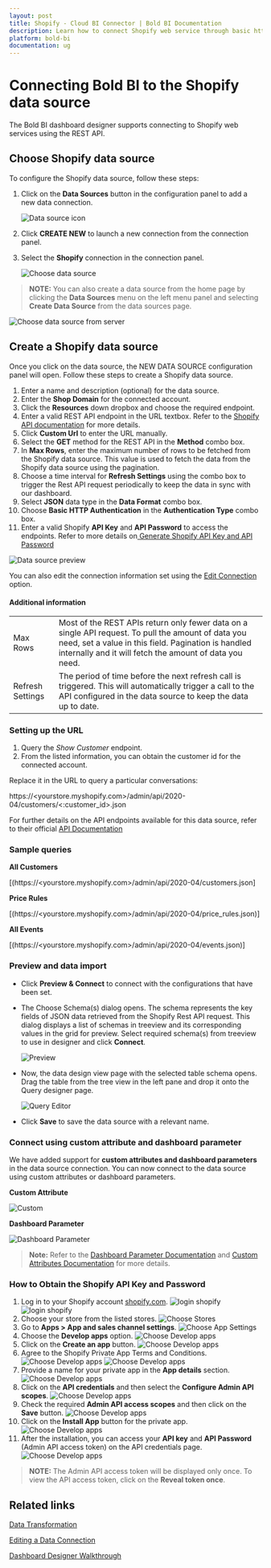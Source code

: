```yaml
---
layout: post
title: Shopify - Cloud BI Connector | Bold BI Documentation
description: Learn how to connect Shopify web service through basic http authentication with cloud-hosted Bold BI and create data source for widget configuration.
platform: bold-bi
documentation: ug
---
```


# Connecting Bold BI to the Shopify data source
The Bold BI dashboard designer supports connecting to Shopify web services using the REST API. 

## Choose Shopify data source
To configure the Shopify data source, follow these steps:
1. Click on the **Data Sources** button in the configuration panel to add a new data connection.

   ![Data source icon](/static/assets/working-with-datasource/data-connectors/images/common/DataSourcesIcon.png)

2. Click **CREATE NEW** to launch a new connection from the connection panel.
3. Select the **Shopify** connection in the connection panel.

   ![Choose data source](/static/assets/working-with-datasource/data-connectors/images/Shopify/ChooseDS.png)

> **NOTE:** You can also create a data source from the home page by clicking the **Data Sources** menu on the left menu panel and selecting **Create Data Source** from the data sources page.

   ![Choose data source from server](/static/assets/working-with-datasource/data-connectors/images/Shopify/ChooseDS_Server.png)

## Create a Shopify data source
Once you click on the data source, the NEW DATA SOURCE configuration panel will open. Follow these steps to create a Shopify data source.
1. Enter a name and description (optional) for the data source.
2. Enter the **Shop Domain** for the connected account.
3. Click the **Resources** down dropbox and choose the required endpoint.
4. Enter a valid REST API endpoint in the URL textbox. Refer to the [Shopify API documentation](https://shopify.dev/docs/admin-api/rest/reference) for more details.
5. Click **Custom Url** to enter the URL manually.
6. Select the **GET** method for the REST API in the **Method** combo box.
7. In **Max Rows**, enter the maximum number of rows to be fetched from the Shopify data source. This value is used to fetch the data from the Shopify data source using the pagination.
8. Choose a time interval for **Refresh Settings** using the combo box to trigger the Rest API request periodically to keep the data in sync with our dashboard.  
9. Select **JSON** data type in the **Data Format** combo box.
10. Choose **Basic HTTP Authentication** in the **Authentication Type** combo box.
11. Enter a valid Shopify **API Key** and **API Password** to access the endpoints. Refer to more details on<a href ="#GenerateAPIKey"> Generate Shopify API Key and API Password</a>

![Data source preview](/static/assets/working-with-datasource/data-connectors/images/Shopify/DataSourcesView.png)

You can also edit the connection information set using the [Edit Connection](/working-with-data-sources/editing-a-data-connection/) option.

#### Additional information
<table width="600">
<tr>
<td>
Max Rows
</td>
<td>
Most of the REST APIs return only fewer data on a single API request. To pull the amount of data you need, set a value in this field.  
Pagination is handled internally and it will fetch the amount of data you need.
</td>
</tr>
<tr>
<td>
Refresh Settings
</td>
<td>
The period of time before the next refresh call is triggered. This will automatically trigger a call to the API configured in the data source to keep the data up to date.
</td>
</tr>
</table>

### Setting up the URL

1. Query the <i>Show Customer</i> endpoint.
2. From the listed information, you can obtain the customer id for the connected account.

Replace it in the URL to query a particular conversations:

https://<yourstore.myshopify.com>/admin/api/2020-04/customers/<:customer_id>.json

For further details on the API endpoints available for this data source, refer to their official [API Documentation](https://shopify.dev/docs/admin-api/rest/reference)

### Sample queries

**All Customers**

[(https://<yourstore.myshopify.com>/admin/api/2020-04/customers.json]

**Price Rules**

[(https://<yourstore.myshopify.com>/admin/api/2020-04/price_rules.json)]

**All Events**

[(https://<yourstore.myshopify.com>/admin/api/2020-04/events.json)]


### Preview and data import
* Click **Preview & Connect** to connect with the configurations that have been set.
* The Choose Schema(s) dialog opens. The schema represents the key fields of JSON data retrieved from the Shopify Rest API request. This dialog displays a list of schemas in treeview and its corresponding values in the grid for preview. Select required schema(s) from treeview to use in designer and click **Connect**.

   ![Preview](/static/assets/working-with-datasource/data-connectors/images/common/Preview.png)

* Now, the data design view page with the selected table schema opens. Drag the table from the tree view in the left pane and drop it onto the Query designer page.

   ![Query Editor](/static/assets/working-with-datasource/data-connectors/images/common/QueryEditor.png)

* Click **Save** to save the data source with a relevant name.

### Connect using custom attribute and dashboard parameter

We have added support for **custom attributes and dashboard parameters** in the data source connection. You can now connect to the data source using custom attributes or dashboard parameters.

**Custom Attribute**

![Custom](/static/assets/working-with-datasource/data-connectors/images/Shopify/Custom.png)

**Dashboard Parameter**

![Dashboard Parameter](/static/assets/working-with-datasource/data-connectors/images/Shopify/Dashboardparameter.png)

>**Note:** Refer to the [Dashboard Parameter Documentation](https://help.boldbi.com/working-with-data-sources/dashboard-parameter/) and [Custom Attributes Documentation](https://help.boldbi.com/working-with-data-sources/configuring-custom-attribute/) for more details.

<p id="GenerateAPIKey"></a>

### How to Obtain the Shopify API Key and Password

1. Log in to your Shopify account [shopify.com](https://accounts.shopify.com/store-login).
   ![login shopify](/static/assets/working-with-datasource/data-connectors/images/Shopify/login.png)
   ![login shopify](/static/assets/working-with-datasource/data-connectors/images/Shopify/password.png)
2. Choose your store from the listed stores.
   ![Choose Stores](/static/assets/working-with-datasource/data-connectors/images/Shopify/Choose_Stores.png)
3. Go to **Apps > App and sales channel settings**.
   ![Choose App Settings](/static/assets/working-with-datasource/data-connectors/images/Shopify/App_Settings.png)
4. Choose the **Develop apps** option.
   ![Choose Develop apps](/static/assets/working-with-datasource/data-connectors/images/Shopify/Develop_Apps.png)
5. Click on the **Create an app** button.
   ![Choose Develop apps](/static/assets/working-with-datasource/data-connectors/images/Shopify/create_app.png)
6. Agree to the Shopify Private App Terms and Conditions.
   ![Choose Develop apps](/static/assets/working-with-datasource/data-connectors/images/Shopify/allow.png)
   ![Choose Develop apps](/static/assets/working-with-datasource/data-connectors/images/Shopify/allowstep.png)
7. Provide a name for your private app in the **App details** section.
   ![Choose Develop apps](/static/assets/working-with-datasource/data-connectors/images/Shopify/create_appName.png)
8. Click on the **API credentials** and then select the **Configure Admin API scopes**.
   ![Choose Develop apps](/static/assets/working-with-datasource/data-connectors/images/Shopify/admin_conig.png)
9. Check the required **Admin API access scopes** and then click on the **Save** button.
   ![Choose Develop apps](/static/assets/working-with-datasource/data-connectors/images/Shopify/save_admin.png)
10. Click on the **Install App** button for the private app.
   ![Choose Develop apps](/static/assets/working-with-datasource/data-connectors/images/Shopify/install_app.png)
11. After the installation, you can access your **API key** and **API Password** (Admin API access token) on the API credentials page.
   ![Choose Develop apps](/static/assets/working-with-datasource/data-connectors/images/Shopify/apikey.png)

> **NOTE:** The Admin API access token will be displayed only once. To view the API access token, click on the **Reveal token once**.

## Related links
[Data Transformation](/working-with-data-sources/data-modeling/joining-table/)

[Editing a Data Connection](/working-with-data-sources/editing-a-data-connection/)   

[Dashboard Designer Walkthrough](/getting-started/creating-dashboard/)
